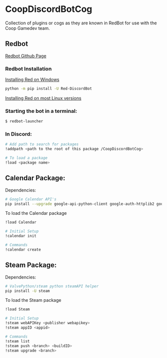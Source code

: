 # CoopDiscordBotCog
Collection of plugins or cogs as they are known in RedBot for use with the Coop Gamedev team.

## Redbot
[Redbot Github Page](https://github.com/Cog-Creators/Red-DiscordBot)

### Redbot Installation
[Installing Red on Windows](https://red-discordbot.readthedocs.io/en/stable/install_windows.html)
```bash
python -m pip install -U Red-DiscordBot
```

[Installing Red on most Linux versions](https://red-discordbot.readthedocs.io/en/stable/install_linux_mac.html)

### Starting the bot in a terminal:
```bash
$ redbot-launcher
```

### In Discord:
```bash
# Add path to search for packages
!addpath <path to the root of this package /CoopDiscordBotCog>

# To load a package
!load <package name>
```
  
## Calendar Package:

Dependencies:
```bash
# Google Calendar API's
pip install --upgrade google-api-python-client google-auth-httplib2 google-auth-oauthlib

```

To load the Calendar package
```bash
!load Calendar

# Initial Setup
!calendar init

# Commands
!calendar create
```


## Steam Package:

Dependencies:
```bash
# ValvePython/steam python steamAPI helper
pip install -U steam

```

To load the Steam package
```bash
!load Steam

# Initial Setup
!steam webAPIKey <publisher webapikey>
!steam appID <appid>

# Commands
!steam list
!steam push <branch> <buildID>
!steam upgrade <branch>
```
